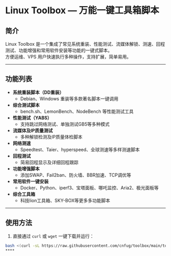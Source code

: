# Linux Toolbox — 万能一键工具箱脚本

## 简介

Linux Toolbox 是一个集成了常见系统重装、性能测试、流媒体解锁、测速、回程测试、功能增强和常用软件安装等功能的一键式脚本。  
方便运维、VPS 用户快速执行多种操作，支持扩展，简单易用。

---

## 功能列表

- **系统重装脚本（DD重装）**  
  - Debian、Windows 重装等多款著名脚本一键调用
- **综合测试脚本**  
  - bench.sh、LemonBench、NodeBench 等性能测试工具
- **性能测试（YABS）**  
  - 支持跳过网络测试、单独测试GB5等多种模式
- **流媒体及IP质量测试**  
  - 多种解锁检测及IP质量体检脚本
- **网络测速**  
  - Speedtest、Taier、hyperspeed、全球测速等多样测速脚本
- **回程测试**  
  - 简易回程显示及详细回程跟踪
- **功能增强脚本**  
  - 添加SWAP、Fail2ban、防火墙、BBR加速、TCP调优等
- **常用软件一键安装**  
  - Docker、Python、iperf3、宝塔面板、哪吒监控、Aria2、极光面板等
- **综合工具箱**  
  - 科技lion工具箱、SKY-BOX等更多多功能脚本

---

## 使用方法

1. 直接通过 `curl` 或 `wget` 一键下载并运行：

```bash
bash <(curl -sL https://raw.githubusercontent.com/cnfug/toolbox/main/toolbox.sh)
****
